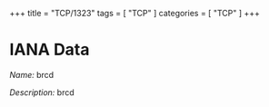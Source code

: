 +++
title = "TCP/1323"
tags = [ "TCP" ]
categories = [ "TCP" ]
+++

# IANA Data

_Name:_ brcd

_Description:_ brcd

